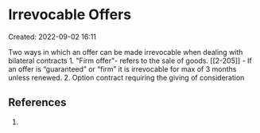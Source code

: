 # Irrevocable Offers
Created: 2022-09-02 16:11

Two ways in which an offer can be made irrevocable when dealing with bilateral contracts
	1. "Firm offer"- refers to the sale of goods. 
		[[2-205]] - 
		If an offer is “guaranteed” or “firm” it is irrevocable for max of 3 months unless renewed. 
	2. Option contract requiring the giving of consideration


## References

1. 